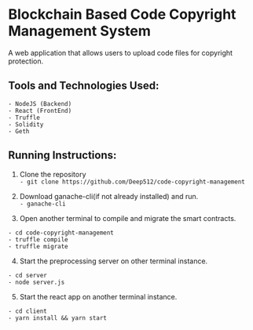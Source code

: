 # Blockchain Based Code Copyright Management System
A web application that allows users to upload code files for copyright protection.<br />

## Tools and Technologies Used:
```
- NodeJS (Backend)
- React (FrontEnd)
- Truffle
- Solidity
- Geth
```

## Running Instructions:
1. Clone the repository<br />
`- git clone https://github.com/Deep512/code-copyright-management`<br />

2. Download ganache-cli(if not already installed) and run.<br />
`- ganache-cli`<br />

3. Open another terminal to compile and migrate the smart contracts.<br />
```
- cd code-copyright-management
- truffle compile
- truffle migrate
```

4. Start the preprocessing server on other terminal instance.<br />
```
- cd server
- node server.js
```

5. Start the react app on another terminal instance.<br />
```
- cd client
- yarn install && yarn start
```
<br />
